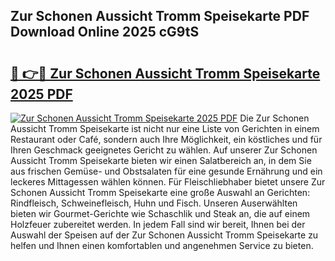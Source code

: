 ## Zur Schonen Aussicht Tromm Speisekarte PDF Download Online 2025 cG9tS

# <h2><a href="http://gc971ks.nevu.top/?p=Zur+Schonen+Aussicht+Tromm+Speisekarte">🔗 👉🔴 Zur Schonen Aussicht Tromm Speisekarte 2025 PDF</a></h2>

[![Zur Schonen Aussicht Tromm Speisekarte 2025 PDF](https://i.imgur.com/dBaPXMq.png)](http://gc971ks.nevu.top/?p=Zur+Schonen+Aussicht+Tromm+Speisekarte)
Die Zur Schonen Aussicht Tromm Speisekarte ist nicht nur eine Liste von Gerichten in einem Restaurant oder Café, sondern auch Ihre Möglichkeit, ein köstliches und für Ihren Geschmack geeignetes Gericht zu wählen. Auf unserer Zur Schonen Aussicht Tromm Speisekarte bieten wir einen Salatbereich an, in dem Sie aus frischen Gemüse- und Obstsalaten für eine gesunde Ernährung und ein leckeres Mittagessen wählen können. Für Fleischliebhaber bietet unsere Zur Schonen Aussicht Tromm Speisekarte eine große Auswahl an Gerichten: Rindfleisch, Schweinefleisch, Huhn und Fisch. Unseren Auserwählten bieten wir Gourmet-Gerichte wie Schaschlik und Steak an, die auf einem Holzfeuer zubereitet werden. In jedem Fall sind wir bereit, Ihnen bei der Auswahl der Speisen auf der Zur Schonen Aussicht Tromm Speisekarte zu helfen und Ihnen einen komfortablen und angenehmen Service zu bieten.
